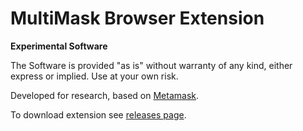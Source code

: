 # MultiMask Browser Extension

**Experimental Software**

The Software is provided "as is" without warranty of any kind, either express or implied. Use at your own risk.

Developed for research, based on [Metamask](https://metamask.io).

To download extension see [releases page](https://github.com/pontem-network/aptos-mask/releases).
